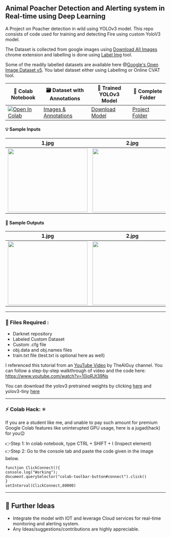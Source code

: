 ## Animal Poacher Detection and Alerting system in Real-time using Deep Learning
A Project on Poacher detection in wild using YOLOv3 model. This repo consists of code used for training and detecting Fire using custom YoloV3 model.<br>

The Dataset is collected from google images using [Download All Images](https://chrome.google.com/webstore/detail/download-all-images/ifipmflagepipjokmbdecpmjbibjnakm) chrome extension and labelling is done using [Label Img](https://github.com/tzutalin/labelImg) tool.<br>

Some of the readily labelled datasets are available here @[Google's Open Image Dataset v5](https://storage.googleapis.com/openimages/web/index.html). You label dataset either using LabelImg or Online CVAT tool.

|  🧾 Colab Notebook  |   🗃 Dataset with Annotations   | 🔑 Trained YOLOv3 Model | 🧠 Complete Folder  |
|------------|-------------|-----------|-----------|
| [![Open In Colab](https://colab.research.google.com/assets/colab-badge.svg)](https://drive.google.com/file/d/1O1tlwjbt4dUWBct2Jv0vHXPNe_fcMCa_/view?usp=sharing) | [Images & Annotations](https://drive.google.com/file/d/1i7odPzL8kWigesajYkMM0XopQhh1g86J/view?usp=sharing) | [Download Model](https://drive.google.com/file/d/1_20xIEqXsnoQBakMGD3llYAm1D0Dmi0A/view?usp=sharing) | [Project Folder](https://drive.google.com/drive/folders/17S0nm_11wjBmDVhYezXs_K17wsZkuKsx?usp=sharing)  |

#### 💡 Sample Inputs 

|  1.jpg | 2.jpg  | pic1.jpg | pic2.jpg |
|------------|-------------|-----------|---------|
| <img src="https://github.com/snehitvaddi/Poacher-Detection/blob/master/test_images/1.jpg"  width="250" height="200"> | <img src="https://github.com/snehitvaddi/Poacher-Detection/blob/master/test_images/2.jpg"  width="250" height="200">|<img src="https://github.com/snehitvaddi/Poacher-Detection/blob/master/test_images/pic1.jpg"  width="250" height="200">|<img src="https://github.com/snehitvaddi/Poacher-Detection/blob/master/test_images/pic2.jpg"  width="250" height="200">|

#### 🧠 Sample Outputs
|  1.jpg | 2.jpg  | pic1.jpg | pic2.jpg |
|------------|-------------|-----------|---------|
| <img src="https://github.com/snehitvaddi/Poacher-Detection/blob/master/outputs/4.png"  width="250" height="200"> | <img src="https://github.com/snehitvaddi/Poacher-Detection/blob/master/outputs/5.png"  width="250" height="200">|<img src="https://github.com/snehitvaddi/Poacher-Detection/blob/master/outputs/6.png"  width="250" height="200">|<img src="https://github.com/snehitvaddi/Poacher-Detection/blob/master/outputs/pic2.png"  width="250" height="200">|

****************************************************************************************************************************************
### 📂 Files Required :
* Darknet repository
* Labeled Custom Dataset
* Custom .cfg file
* obj.data and obj.names files
* train.txt file (test.txt is optional here as well)

I referenced this tutorial from an [YouTube Video](https://www.youtube.com/channel/UCrydcKaojc44XnuXrfhlV8Q) by TheAIGuy channel.
You can follow a step-by-step walkthrough of video and the code here: https://www.youtube.com/watch?v=10joRJt39Ns

You can download the yolov3 pretrained weights by clicking [here](https://pjreddie.com/media/files/yolov3.weights) and yolov3-tiny [here](https://pjreddie.com/media/files/yolov3-tiny.weights)
****************************************************************************************************************************************

### ⚡ Colab Hack: ⭐
If you are a student like me, and unable to pay such amount for premium Google Colab features like uninterupted GPU usage, here is a jugad(hack) for you😉<br>

👉Step 1: In colab notebook, type CTRL + SHIFT + I (Inspect element)<br>
👉Step 2: Go to the console tab and paste the code given in the image below.<br>

`function ClickConnect(){`<br>
`console.log("Working"); `<br>
`document.querySelector("colab-toolbar-button#connect").click() `<br>
`}`<br>
`setInterval(ClickConnect,60000)`<br>
****************************************************************************************************************************************
## 🧠 Further Ideas
* Integrate the model with IOT and leverage Cloud services for real-time monitoring and alerting system.
* Any Ideas/suggestions/contributions are highly appreciable.
